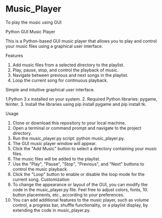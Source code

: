 # Music_Player
To play the music using GUI

Python GUI Music Player

This is a Python-based GUI music player that allows you to play and control your music files using a graphical user interface.

Features

1. Add music files from a selected directory to the playlist.
2. Play, pause, stop, and control the playback of music.
3. Navigate between previous and next songs in the playlist.
4. Loop the current song for continuous playback.

Simple and intuitive graphical user interface.

1.Python 3.x installed on your system.
2. Required Python libraries: pygame, tkinter.
3. Install the libraries using pip install pygame and pip install tk.

Usage

1. Clone or download this repository to your local machine.
2. Open a terminal or command prompt and navigate to the project directory.
3. Run the music_player.py script: python music_player.py.
4. The GUI music player window will appear.
5. Click the "Add Music" button to select a directory containing your music files.
6. The music files will be added to the playlist.
7. Use the "Play", "Pause", "Stop", "Previous", and "Next" buttons to control the music playback.
8. Click the "Loop" button to enable or disable the loop mode for the current song.
Customization
9. To change the appearance or layout of the GUI, you can modify the code in the music_player.py file. Feel free to adjust colors, fonts, 10. button placements, etc., according to your preferences.
11. You can add additional features to the music player, such as volume control, a progress bar, shuffle functionality, or a playlist display, by extending the code in music_player.py.
